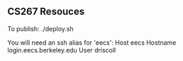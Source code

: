 CS267 Resouces
--------------

To publish:
    ./deploy.sh

You will need an ssh alias for 'eecs':
     Host eecs
     Hostname login.eecs.berkeley.edu
     User driscoll
